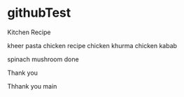 # githubTest
Kitchen Recipe

kheer
pasta
chicken recipe
chicken khurma
chicken kabab 

spinach
mushroom
done 

Thank you




Thhank you main
